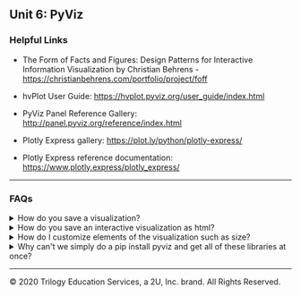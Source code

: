 ## Unit 6: PyViz

### Helpful Links

* The Form of Facts and Figures: Design Patterns for Interactive Information Visualization by Christian Behrens - https://christianbehrens.com/portfolio/project/foff

* hvPlot User Guide: https://hvplot.pyviz.org/user_guide/index.html

* PyViz Panel Reference Gallery: http://panel.pyviz.org/reference/index.html

* Plotly Express gallery: https://plot.ly/python/plotly-express/

* Plotly Express reference documentation: https://www.plotly.express/plotly_express/

- - -

### FAQs

<details><summary>How do you save a visualization?</summary>

Each module of Pyviz has its own method for saving the visualization:

* Visualizations that utilize Panda's `plot` functionality (Matplotlib backend) can be saved with the `plt.savefig()` function and supplying a file name as a parameter. For more information on this function, check out the [documentation](https://matplotlib.org/3.3.3/api/_as_gen/matplotlib.pyplot.savefig.html). 

* Hvplot visualizations can be saved by clicking the disk icon next to the visualization:

![hvplot_save.png](Images/hvplot_save.png)

* Plotly Express visualizations can be saved by clicking the camera icon above the visualization:

![plotly_save.png](Images/plotly_save.png)

</details>


<details><summary>How do you save an interactive visualization as html?</summary>

The following code will produce an html page of the interactivate visualization saved with all of its functionality:

* Interactive hvPlot visualizations can be saved by storing the plot in a variable, running the `hvplot.save` function, and supplying the plot and a file name as parameters. An example can be seen below:

    ```python
    plot = sale_prices_by_year.hvplot.bar(x='saleDate', y='saleAmt')
    hvplot.save(plot, 'test.html')
    ```

* Interactive Plotly Express visualizations can be saved by storing the plot in a variable, running the `write_html` function on the variable, and supplying a file name as a parameter as seen below:

    ```python
    plot = px.parallel_categories(df, dimensions=["type", "region", "prop_size"])
    plot.write_html('test.html')
    ```
</details>


<details><summary>How do I customize elements of the visualization such as size?</summary>

Each module of Pyviz has its own method for adjusting the size of the visualization:

* Changing the size of visualizations that utilize Panda's `plot` function (Matplotlib backend) can be done by adding the `figsize` parameter. This parameter accepts a tuple value for the size. The first value in the tuple is the width, the second is the height. For more information on this parameter, check out the `plot` function's [documentation](https://pandas.pydata.org/pandas-docs/stable/reference/api/pandas.DataFrame.plot.html). 

* Changing the size of hvPlot and Plotly Express visualizations can be done by adding the `width` and/or `height` parameters. These parameters accept an integer value representive of the number of pixels to use for the width and/or height. For more information on this parameter, check out the hvPlot *Customization* [documentation](https://hvplot.holoviz.org/user_guide/Customization.html) and the Plotly *Setting Graph Size* [documentation](https://plotly.com/python/setting-graph-size/).

* Just as size can be customized, there are a multitude of other customization options that be incorporated by using the customization parameters included with the module. Again, those parameters can be found in the documentation:

    * [Pandas `plot` function (Matplotlib backend):](https://pandas.pydata.org/pandas-docs/stable/reference/api/pandas.DataFrame.plot.html).

    * [hvPlot *Customization* documentation](https://hvplot.holoviz.org/user_guide/Customization.html). 
    
    * Plotly Express has lots of documentation online with numerous code examples showing how to achieve specific customizations. A good place to get started is the [*Styling Plotly Express* documentation](https://plotly.com/python/styling-plotly-express/).


</details>

<details><summary>Why can't we simply do a pip install pyviz and get all of these libraries at once?</summary>

Pyviz is a group of multiple open source Python visualization libraries and tools. It would be great if they could all be installed with just a simple pip install, however the Pyviz modules are actually separate modules that are used together. These modules require multiple different dependencies - in some cases different versions of the same dependency. Additionally, being able to properly display the resulting visualizations in Jupyter Lab requires even further installations. Because of all of this, it is tricky to pack it all into one over-arcing install command. 

To get Pyviz properly installed on your machine, check out the [Pyviz Installation Guide](PyVizInstallationGuide.md).

 

</details>



- - -

© 2020 Trilogy Education Services, a 2U, Inc. brand. All Rights Reserved.
